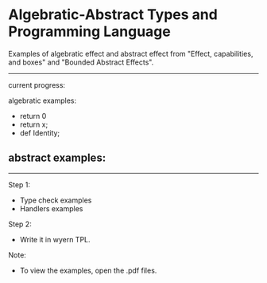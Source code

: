 # Algebratic-Abstract Types and Programming Language

Examples of algebratic effect and abstract effect from "Effect, capabilities, and boxes" and "Bounded Abstract Effects".

---
current progress:

algebratic examples:
- return 0
- return x;
- def Identity;


abstract examples:
- 

---

Step 1:
- Type check examples
- Handlers examples

Step 2:
- Write it in wyern TPL.

Note:
- To view the examples, open the .pdf files.
